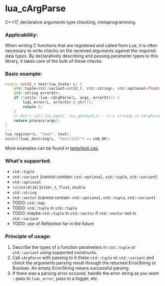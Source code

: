 # lua_cArgParse

C++17, declarative arguments type checking, metaprogramming.

### Applicability:

When writing C functions that are registered and called from Lua, it is often
necessary to write checks on the received arguments against the required data types.
By declaratively describing and passing parameter types to this library, it takes
care of the bulk of these checks.

### Basic example:

```cpp
static int32_t test(lua_State* L) {
    std::tuple<std::variant<int32_t, std::string>, std::optional<float>> args;
    std::string errorStr;
    if (!utils::lua::cArgParse(L, args, errorStr)) {
        luaL_error(L, errorStr.c_str());
        return 0;
    }
    // Don't call lua_pop(L, lua_gettop(L)) - it's already in cArgParse.
    return process(args);
}
...
lua_register(L, "test", test);
assert(luaL_dostring(L, "test(123)") == LUA_OK);
```
More examples can be found in [tests/test.cpp](https://github.com/yurablok/lua_cArgParse/blob/master/tests/tests.cpp).

### What's supported:

- `std::tuple`
- `std::variant` (cannot contain: `std::optional`, `std::tuple`, `std::variant`)
- `std::optional`
- `(u)int(8|16|32|64)_t`, `float`, `double`
- `std::string`
- `std::vector` (cannot contain: `std::optional`, `std::tuple`, `std::variant`)
- TODO: `std::map`
- TODO: `std::tuple` in `std::tuple`
- TODO: maybe `std::tuple` in `std::vector` if `std::vector` not in `std::variant`
- TODO: use of Reflection far in the future

### Principle of usage:
1. Describe the types of a function parameters in `std::tuple` or `std::variant`
   using supported constructs.
2. Call `cArgParse` with passing to it these `std::tuple` or `std::variant` and
   check the arguments parsing result through the returned ErrorString or Boolean.
   An empty ErrorString means successful parsing.
3. If there was a parsing error occured, handle the error string as you want -
   pass to `luaL_error`, pass to a logger, etc.
